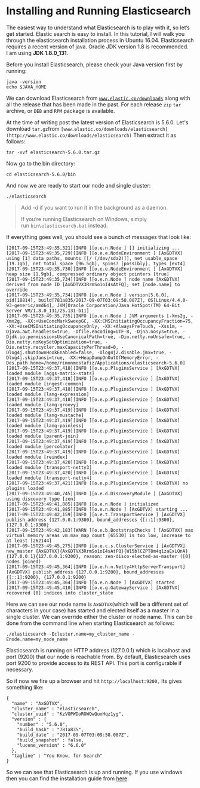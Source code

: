 # Installing and Running Elasticsearch


The easiest way to understand what Elasticsearch is to play with it, so let’s get started. Elastic search is easy to install. In this tutorial, I will walk you through the elasticsearch installation process in Ubuntu 16.04. Elasticsearch requires a recent version of java. Oracle JDK version 1.8 is recommended. <br>
I am using **JDK 1.8.0_131**.

Before you install Elasticsearch, please check your Java version first by running:


    java -version
    echo $JAVA_HOME


We can download Elasticsearch from [`www.elastic.co/downloads`](http://www.elastic.co/downloads) along with all the release that has been made in the past. For each release `zip` `tar` archive, or `DEB` and `RPM` package is available.


At the time of writing post the latest version of Elasticsearch is 5.6.0.
Let's download `tar.gz`from `[www.elastic.co/downloads/elasticsearch](http://www.elastic.co/downloads/elasticsearch)`
Then extract it as follows:

    tar -xvf elasticsearch-5.6.0.tar.gz

Now go to the bin directory:

    cd elasticsearch-5.6.0/bin

And now we are ready to start our node and single cluster:

    ./elasticsearch


<blockquote>Add -d if you want to run it in the background as a daemon.

If you’re running Elasticsearch on Windows, simply run `bin\elasticsearch.bat` instead.</blockquote>


If everything goes well, you should see a bunch of messages that look like:


    [2017-09-15T23:49:35,321][INFO ][o.e.n.Node ] [] initializing ...
    [2017-09-15T23:49:35,729][INFO ][o.e.e.NodeEnvironment ] [AxGDTVX] using [1] data paths, mounts [[/ (/dev/sda2)]], net usable_space [19.1gb], net total_space [96.5gb], spins? [possibly], types [ext4]
    [2017-09-15T23:49:35,730][INFO ][o.e.e.NodeEnvironment ] [AxGDTVX] heap size [1.9gb], compressed ordinary object pointers [true]
    [2017-09-15T23:49:35,734][INFO ][o.e.n.Node ] node name [AxGDTVX] derived from node ID [AxGDTVX3RrmSo1oI4sAtFQ]; set [node.name] to override
    [2017-09-15T23:49:35,734][INFO ][o.e.n.Node ] version[5.6.0], pid[18814], build[781a835/2017-09-07T03:09:58.087Z], OS[Linux/4.4.0-93-generic/amd64], JVM[Oracle Corporation/Java HotSpot(TM) 64-Bit Server VM/1.8.0_131/25.131-b11]
    [2017-09-15T23:49:35,735][INFO ][o.e.n.Node ] JVM arguments [-Xms2g, -Xmx2g, -XX:+UseConcMarkSweepGC, -XX:CMSInitiatingOccupancyFraction=75, -XX:+UseCMSInitiatingOccupancyOnly, -XX:+AlwaysPreTouch, -Xss1m, -Djava.awt.headless=true, -Dfile.encoding=UTF-8, -Djna.nosys=true, -Djdk.io.permissionsUseCanonicalPath=true, -Dio.netty.noUnsafe=true, -Dio.netty.noKeySetOptimization=true, -Dio.netty.recycler.maxCapacityPerThread=0, -Dlog4j.shutdownHookEnabled=false, -Dlog4j2.disable.jmx=true, -Dlog4j.skipJansi=true, -XX:+HeapDumpOnOutOfMemoryError, -Des.path.home=/home/rimonmostafiz/Applications/elasticsearch-5.6.0]
    [2017-09-15T23:49:37,418][INFO ][o.e.p.PluginsService ] [AxGDTVX] loaded module [aggs-matrix-stats]
    [2017-09-15T23:49:37,418][INFO ][o.e.p.PluginsService ] [AxGDTVX] loaded module [ingest-common]
    [2017-09-15T23:49:37,418][INFO ][o.e.p.PluginsService ] [AxGDTVX] loaded module [lang-expression]
    [2017-09-15T23:49:37,418][INFO ][o.e.p.PluginsService ] [AxGDTVX] loaded module [lang-groovy]
    [2017-09-15T23:49:37,419][INFO ][o.e.p.PluginsService ] [AxGDTVX] loaded module [lang-mustache]
    [2017-09-15T23:49:37,419][INFO ][o.e.p.PluginsService ] [AxGDTVX] loaded module [lang-painless]
    [2017-09-15T23:49:37,419][INFO ][o.e.p.PluginsService ] [AxGDTVX] loaded module [parent-join]
    [2017-09-15T23:49:37,419][INFO ][o.e.p.PluginsService ] [AxGDTVX] loaded module [percolator]
    [2017-09-15T23:49:37,419][INFO ][o.e.p.PluginsService ] [AxGDTVX] loaded module [reindex]
    [2017-09-15T23:49:37,420][INFO ][o.e.p.PluginsService ] [AxGDTVX] loaded module [transport-netty3]
    [2017-09-15T23:49:37,420][INFO ][o.e.p.PluginsService ] [AxGDTVX] loaded module [transport-netty4]
    [2017-09-15T23:49:37,421][INFO ][o.e.p.PluginsService ] [AxGDTVX] no plugins loaded
    [2017-09-15T23:49:40,745][INFO ][o.e.d.DiscoveryModule ] [AxGDTVX] using discovery type [zen]
    [2017-09-15T23:49:41,885][INFO ][o.e.n.Node ] initialized
    [2017-09-15T23:49:41,885][INFO ][o.e.n.Node ] [AxGDTVX] starting ...
    [2017-09-15T23:49:42,159][INFO ][o.e.t.TransportService ] [AxGDTVX] publish_address {127.0.0.1:9300}, bound_addresses {[::1]:9300}, {127.0.0.1:9300}
    [2017-09-15T23:49:42,183][WARN ][o.e.b.BootstrapChecks ] [AxGDTVX] max virtual memory areas vm.max_map_count [65530] is too low, increase to at least [262144]
    [2017-09-15T23:49:45,275][INFO ][o.e.c.s.ClusterService ] [AxGDTVX] new_master {AxGDTVX}{AxGDTVX3RrmSo1oI4sAtFQ}{W15blCZPT8m4q1zaExLQnA}{127.0.0.1}{127.0.0.1:9300}, reason: zen-disco-elected-as-master ([0] nodes joined)
    [2017-09-15T23:49:45,364][INFO ][o.e.h.n.Netty4HttpServerTransport] [AxGDTVX] publish_address {127.0.0.1:9200}, bound_addresses {[::1]:9200}, {127.0.0.1:9200}
    [2017-09-15T23:49:45,364][INFO ][o.e.n.Node ] [AxGDTVX] started
    [2017-09-15T23:49:45,410][INFO ][o.e.g.GatewayService ] [AxGDTVX] recovered [0] indices into cluster_state


Here we can see our node name is `AxGDTVX`(which will be a different set of characters in your case) has started and elected itself as a master in a single cluster.
We can override either the cluster or node name. This can be done from the command line when starting Elasticsearch as follows:


    ./elasticsearch -Ecluster.name=my_cluster_name -Enode.name=my_node_name


Elasticsearch is running on HTTP address (127.0.0.1) which is localhost and port (9200) that our node is reachable from.
By default, Elasticsearch uses port 9200 to provide access to its REST API. This port is configurable if necessary.

So if now we fire up a browser and hit `http://localhost:9200,` Its gives something like:


    {
      "name" : "AxGDTVX",
      "cluster_name" : "elasticsearch",
      "cluster_uuid" : "KzVOPWDoROWQwQuxHqz1yg",
      "version" : {
        "number" : "5.6.0",
        "build_hash" : "781a835",
        "build_date" : "2017-09-07T03:09:58.087Z",
        "build_snapshot" : false,
        "lucene_version" : "6.6.0"
      },
      "tagline" : "You Know, for Search"
    }


So we can see that Elasticsearch is up and running.
If you use windows then you can find the installation guide from [here](https://www.elastic.co/guide/en/elasticsearch/reference/5.6/_installation.html).

